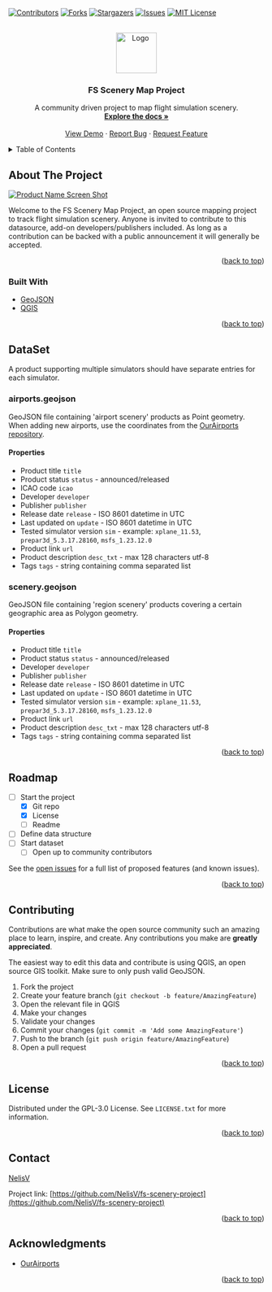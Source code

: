 <div id="top"></div>
<!--
*** Thanks for checking out the Best-README-Template. If you have a suggestion
*** that would make this better, please fork the repo and create a pull request
*** or simply open an issue with the tag "enhancement".
*** Don't forget to give the project a star!
*** Thanks again! Now go create something AMAZING! :D
-->



<!-- PROJECT SHIELDS -->
<!--
*** I'm using markdown "reference style" links for readability.
*** Reference links are enclosed in brackets [ ] instead of parentheses ( ).
*** See the bottom of this document for the declaration of the reference variables
*** for contributors-url, forks-url, etc. This is an optional, concise syntax you may use.
*** https://www.markdownguide.org/basic-syntax/#reference-style-links
-->
[![Contributors][contributors-shield]][contributors-url]
[![Forks][forks-shield]][forks-url]
[![Stargazers][stars-shield]][stars-url]
[![Issues][issues-shield]][issues-url]
[![MIT License][license-shield]][license-url]



<!-- PROJECT LOGO -->
<br />
<div align="center">
  <a href="https://github.com/NelisV/fs-scenery-project">
    <img src="images/logo.png" alt="Logo" width="80" height="80">
  </a>

<h3 align="center">FS Scenery Map Project</h3>

  <p align="center">
    A community driven project to map flight simulation scenery. 
    <br />
    <a href="https://github.com/NelisV/fs-scenery-project"><strong>Explore the docs »</strong></a>
    <br />
    <br />
    <a href="https://github.com/NelisV/fs-scenery-project">View Demo</a>
    ·
    <a href="https://github.com/NelisV/fs-scenery-project/issues">Report Bug</a>
    ·
    <a href="https://github.com/NelisV/fs-scenery-project/issues">Request Feature</a>
  </p>
</div>



<!-- TABLE OF CONTENTS -->
<details>
  <summary>Table of Contents</summary>
  <ol>
    <li>
      <a href="#about-the-project">About The Project</a>
      <ul>
        <li><a href="#built-with">Built With</a></li>
      </ul>
    </li>
    <li><a href="#dataset">DataSet</a></li>
    <li><a href="#roadmap">Roadmap</a></li>
    <li><a href="#contributing">Contributing</a></li>
    <li><a href="#license">License</a></li>
    <li><a href="#contact">Contact</a></li>
    <li><a href="#acknowledgments">Acknowledgments</a></li>
  </ol>
</details>



<!-- ABOUT THE PROJECT -->
## About The Project

[![Product Name Screen Shot][product-screenshot]](https://example.com)

Welcome to the FS Scenery Map Project, an open source mapping project to track flight simulation scenery. Anyone is invited to contribute to this datasource, add-on developers/publishers included. As long as a contribution can be backed with a public announcement it will generally be accepted.

<p align="right">(<a href="#top">back to top</a>)</p>



### Built With

* [GeoJSON](https://datatracker.ietf.org/doc/html/rfc7946)
* [QGIS](https://qgis.org)

<p align="right">(<a href="#top">back to top</a>)</p>



<!-- DATASET -->
## DataSet
A product supporting multiple simulators should have separate entries for each simulator.
### airports.geojson
GeoJSON file containing 'airport scenery' products as Point geometry.<br>
When adding new airports, use the coordinates from the [OurAirports repository](https://github.com/davidmegginson/ourairports-data).
#### Properties
- Product title `title`
- Product status `status` - announced/released
- ICAO code `icao`
- Developer `developer`
- Publisher `publisher`
- Release date `release` - ISO 8601 datetime in UTC
- Last updated on `update` - ISO 8601 datetime in UTC
- Tested simulator version `sim` - example: `xplane_11.53`, `prepar3d_5.3.17.28160`, `msfs_1.23.12.0`
- Product link `url`
- Product description `desc_txt` - max 128 characters utf-8
- Tags `tags` - string containing comma separated list

### scenery.geojson
GeoJSON file containing 'region scenery' products covering a certain geographic area as Polygon geometry.
#### Properties
- Product title `title`
- Product status `status` - announced/released
- Developer `developer`
- Publisher `publisher`
- Release date `release` - ISO 8601 datetime in UTC
- Last updated on `update` - ISO 8601 datetime in UTC
- Tested simulator version `sim` - example: `xplane_11.53`, `prepar3d_5.3.17.28160`, `msfs_1.23.12.0`
- Product link `url`
- Product description `desc_txt` - max 128 characters utf-8
- Tags `tags` - string containing comma separated list

<p align="right">(<a href="#top">back to top</a>)</p>



<!-- ROADMAP -->
## Roadmap

- [ ] Start the project
    - [x] Git repo
    - [x] License
    - [ ] Readme
- [ ] Define data structure
- [ ] Start dataset
    - [ ] Open up to community contributors

See the [open issues](https://github.com/NelisV/fs-scenery-project/issues) for a full list of proposed features (and known issues).

<p align="right">(<a href="#top">back to top</a>)</p>



<!-- CONTRIBUTING -->
## Contributing

Contributions are what make the open source community such an amazing place to learn, inspire, and create. Any contributions you make are **greatly appreciated**.

The easiest way to edit this data and contribute is using QGIS, an open source GIS toolkit. Make sure to only push valid GeoJSON.

1. Fork the project
2. Create your feature branch (`git checkout -b feature/AmazingFeature`)
3. Open the relevant file in QGIS
4. Make your changes
5. Validate your changes
6. Commit your changes (`git commit -m 'Add some AmazingFeature'`)
7. Push to the branch (`git push origin feature/AmazingFeature`)
8. Open a pull request

<p align="right">(<a href="#top">back to top</a>)</p>



<!-- LICENSE -->
## License

Distributed under the GPL-3.0 License. See `LICENSE.txt` for more information.

<p align="right">(<a href="#top">back to top</a>)</p>



<!-- CONTACT -->
## Contact

[NelisV](https://github.com/NelisV)

Project link: [https://github.com/NelisV/fs-scenery-project](https://github.com/NelisV/fs-scenery-project)

<p align="right">(<a href="#top">back to top</a>)</p>



<!-- ACKNOWLEDGMENTS -->
## Acknowledgments

* [OurAirports](https://github.com/davidmegginson/ourairports-data)

<p align="right">(<a href="#top">back to top</a>)</p>



<!-- MARKDOWN LINKS & IMAGES -->
<!-- https://www.markdownguide.org/basic-syntax/#reference-style-links -->
[contributors-shield]: https://img.shields.io/github/contributors/NelisV/fs-scenery-project.svg?style=for-the-badge
[contributors-url]: https://github.com/NelisV/fs-scenery-project/graphs/contributors
[forks-shield]: https://img.shields.io/github/forks/NelisV/fs-scenery-project.svg?style=for-the-badge
[forks-url]: https://github.com/NelisV/fs-scenery-project/network/members
[stars-shield]: https://img.shields.io/github/stars/NelisV/fs-scenery-project.svg?style=for-the-badge
[stars-url]: https://github.com/NelisV/fs-scenery-project/stargazers
[issues-shield]: https://img.shields.io/github/issues/NelisV/fs-scenery-project.svg?style=for-the-badge
[issues-url]: https://github.com/NelisV/fs-scenery-project/issues
[license-shield]: https://img.shields.io/github/license/NelisV/fs-scenery-project.svg?style=for-the-badge
[license-url]: https://github.com/NelisV/fs-scenery-project/blob/master/LICENSE.txt
[linkedin-shield]: https://img.shields.io/badge/-LinkedIn-black.svg?style=for-the-badge&logo=linkedin&colorB=555
[linkedin-url]: https://linkedin.com/in/linkedin_username
[product-screenshot]: images/screenshot.png